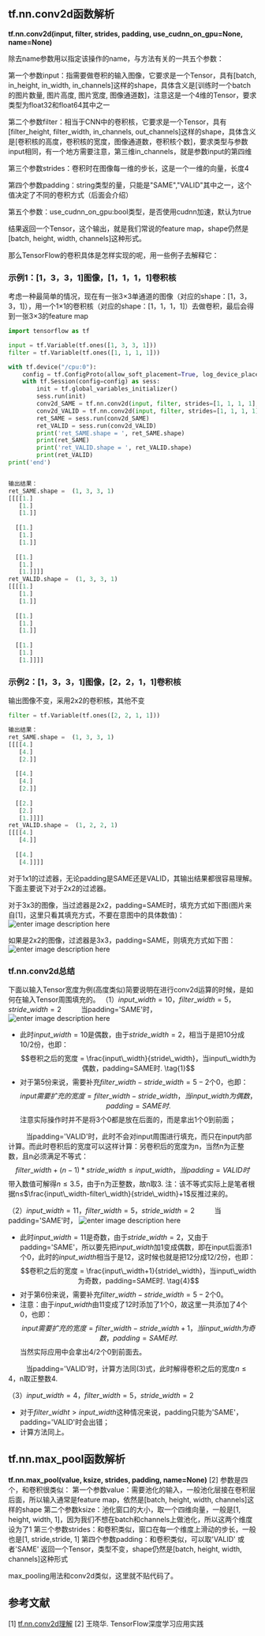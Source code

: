 ﻿---
title: 
date: 2017-10-26
tags:
categories: ["TensorFlow笔记"]
mathjax: true
---

## tf.nn.conv2d函数解析
**tf.nn.conv2d(input, filter, strides, padding, use_cudnn_on_gpu=None, name=None)**

除去name参数用以指定该操作的name，与方法有关的一共五个参数：
<!-- more -->

第一个参数input：指需要做卷积的输入图像，它要求是一个Tensor，具有[batch, in_height, in_width, in_channels]这样的shape，具体含义是[训练时一个batch的图片数量, 图片高度, 图片宽度, 图像通道数]，注意这是一个4维的Tensor，要求类型为float32和float64其中之一

第二个参数filter：相当于CNN中的卷积核，它要求是一个Tensor，具有[filter_height, filter_width, in_channels, out_channels]这样的shape，具体含义是[卷积核的高度，卷积核的宽度，图像通道数，卷积核个数]，要求类型与参数input相同，有一个地方需要注意，第三维in_channels，就是参数input的第四维

第三个参数strides：卷积时在图像每一维的步长，这是一个一维的向量，长度4

第四个参数padding：string类型的量，只能是"SAME","VALID"其中之一，这个值决定了不同的卷积方式（后面会介绍）

第五个参数：use_cudnn_on_gpu:bool类型，是否使用cudnn加速，默认为true

结果返回一个Tensor，这个输出，就是我们常说的feature map，shape仍然是[batch, height, width, channels]这种形式。

那么TensorFlow的卷积具体是怎样实现的呢，用一些例子去解释它：

### 示例1：[1，3，3，1]图像，[1，1，1，1]卷积核
考虑一种最简单的情况，现在有一张3×3单通道的图像（对应的shape：[1，3，3，1]），用一个1×1的卷积核（对应的shape：[1，1，1，1]）去做卷积，最后会得到一张3×3的feature map

```python
import tensorflow as tf

input = tf.Variable(tf.ones([1, 3, 3, 1]))
filter = tf.Variable(tf.ones([1, 1, 1, 1]))

with tf.device("/cpu:0"):
    config = tf.ConfigProto(allow_soft_placement=True, log_device_placement=False)
    with tf.Session(config=config) as sess:
        init = tf.global_variables_initializer()
        sess.run(init)
        conv2d_SAME = tf.nn.conv2d(input, filter, strides=[1, 1, 1, 1], padding='SAME', use_cudnn_on_gpu=False)
        conv2d_VALID = tf.nn.conv2d(input, filter, strides=[1, 1, 1, 1], padding='VALID', use_cudnn_on_gpu=False)
        ret_SAME = sess.run(conv2d_SAME)
        ret_VALID = sess.run(conv2d_VALID)
        print('ret_SAME.shape = ', ret_SAME.shape)
        print(ret_SAME)
        print('ret_VALID.shape = ', ret_VALID.shape)
        print(ret_VALID)
print('end')


输出结果：
ret_SAME.shape =  (1, 3, 3, 1)
[[[[1.]
   [1.]
   [1.]]
   
  [[1.]
   [1.]
   [1.]]
   
  [[1.]
   [1.]
   [1.]]]]
ret_VALID.shape =  (1, 3, 3, 1)
[[[[1.]
   [1.]
   [1.]]
   
  [[1.]
   [1.]
   [1.]]
   
  [[1.]
   [1.]
   [1.]]]]
```

### 示例2：[1，3，3，1]图像，[2，2，1，1]卷积核
输出图像不变，采用2x2的卷积核，其他不变
```python
filter = tf.Variable(tf.ones([2, 2, 1, 1]))

输出结果：
ret_SAME.shape =  (1, 3, 3, 1)
[[[[4.]
   [4.]
   [2.]]
   
  [[4.]
   [4.]
   [2.]]
   
  [[2.]
   [2.]
   [1.]]]]
ret_VALID.shape =  (1, 2, 2, 1)
[[[[4.]
   [4.]]
   
  [[4.]
   [4.]]]]
```

对于1x1的过滤器，无论padding是SAME还是VALID，其输出结果都很容易理解。下面主要说下对于2x2的过滤器。

对于3x3的图像，当过滤器是2x2，padding=SAME时，填充方式如下图(图片来自[1]，这里只看其填充方式，不要在意图中的具体数值)：
![enter image description here](https://lh3.googleusercontent.com/-bjuZbJNmYfI/W2MPCpHol4I/AAAAAAAAAEM/k45cej5ffe41ZbREtCSC2-Mr25vDcwIBQCLcBGAs/s0/conv2d_1.png "conv2d_1.png")

如果是2x2的图像，过滤器是3x3，padding=SAME，则填充方式如下图：
![enter image description here](https://lh3.googleusercontent.com/-j-WfJrhi8CY/W2MPs4D66hI/AAAAAAAAAEY/QDrVqWHgt_gQTC1Yqc1gG9VZxq-SeedmgCLcBGAs/s0/conv2d_2.png "conv2d_2.png")



### tf.nn.conv2d总结
下面以输入Tensor宽度为例(高度类似)简要说明在进行conv2d运算的时候，是如何在输入Tensor周围填充的。
（1）$input\_width=10，filter\_width=5，stride\_width=2$
&emsp; &emsp; 当padding='SAME'时，
![enter image description here](https://lh3.googleusercontent.com/-Kxiq_PH02fI/W2UylTE0_-I/AAAAAAAAAEs/Hm7cjyYSv7sKDjM376ovDpbGcPSLVO0twCLcBGAs/s0/conv2d_5.png "conv2d_5.png")

 - 此时$input\_width=10$是偶数，由于$stride\_width=2$，相当于是把$10$分成$10/2$份，也即：
$$卷积之后的宽度 = \frac{input\_width}{stride\_width}，当input\_width为偶数，padding=SAME时. \tag{1}$$
 - 对于第5份来说，需要补充$filter\_width-stride\_width=5-2$个0，也即：
$$input需要扩充的宽度=filter\_width-stride\_width，当input\_width为偶数，padding=SAME时. \tag{2}$$
注意实际操作时并不是将3个0都是放在后面的，而是拿出1个0到前面；

&emsp; &emsp; 当padding='VALID'时，此时不会对input周围进行填充，而只在input内部计算。而此时卷积后的宽度可以这样计算：另卷积后的宽度为n，当然n为正整数，且n必须满足不等式：
$$filter\_width+(n-1)*stride\_width≤input\_width，当padding=VALID时 \tag{3}$$
带入数值可解得$n≤3.5$，由于n为正整数，故n取3.
注：该不等式实际上是笔者根据n≤$\frac{input\_width-filter\_width}{stride\_width}+1$反推过来的。

（2）$input\_width=11，filter\_width=5，stride\_width=2$
&emsp; &emsp; 当padding='SAME'时，
![enter image description here](https://lh3.googleusercontent.com/-kMruiy2HpWs/W2UyqLUuuLI/AAAAAAAAAE0/xEInC1TXLX0_N8XXwcW9sA7A8cpF2noKwCLcBGAs/s0/conv2d_4.png "conv2d_4.png")

 - 此时$input\_width=11$是奇数，由于$stride\_width=2$，又由于padding='SAME'，所以要先把$input\_width$加1变成偶数，即在input后面添1个0，此时的$input\_width$相当于是12，这时候也就是把$12$分成$12/2$份，也即：
$$卷积之后的宽度 = \frac{input\_width+1}{stride\_width}，当input\_width为奇数，padding=SAME时. \tag{4}$$
 - 对于第6份来说，需要补充$filter\_width-stride\_width = 5-2$个0。
 - 注意：由于$input\_width$由11变成了12时添加了1个0，故这里一共添加了4个0，也即：
$$input需要扩充的宽度=filter\_width-stride\_width+1，当input\_width为奇数，padding=SAME时. \tag{5}$$
当然实际应用中会拿出4/2个0到前面去。

&emsp; &emsp; 当padding='VALID'时，计算方法同(3)式，此时解得卷积之后的宽度$n≤4$，n取正整数4.

（3）$input\_width=4，filter\_width=5，stride\_width=2$

 - 对于$filter\_widht>input\_width$这种情况来说，padding只能为'SAME'，padding='VALID'时会出错；
 - 计算方法同上。


## tf.nn.max\_pool函数解析

**tf.nn.max_pool(value, ksize, strides, padding, name=None)**   [2]
参数是四个，和卷积很类似：
第一个参数value：需要池化的输入，一般池化层接在卷积层后面，所以输入通常是feature map，依然是[batch, height, width, channels]这样的shape
第二个参数ksize：池化窗口的大小，取一个四维向量，一般是[1, height, width, 1]，因为我们不想在batch和channels上做池化，所以这两个维度设为了1
第三个参数strides：和卷积类似，窗口在每一个维度上滑动的步长，一般也是[1, stride,stride, 1]
第四个参数padding：和卷积类似，可以取'VALID' 或者'SAME'
返回一个Tensor，类型不变，shape仍然是[batch, height, width, channels]这种形式

max\_pooling用法和conv2d类似，这里就不贴代码了。







## 参考文献
[1] [tf.nn.conv2d理解](https://blog.csdn.net/u013713117/article/details/55517458)
[2] 王晓华. TensorFlow深度学习应用实践
